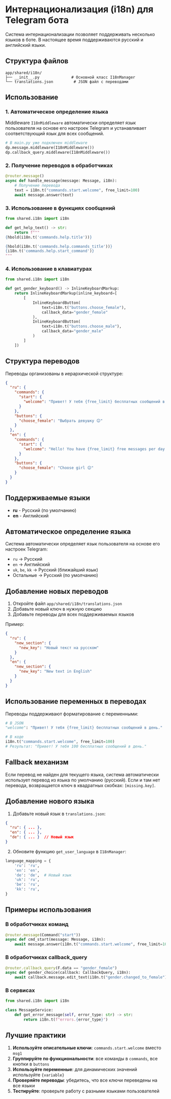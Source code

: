 # Интернационализация (i18n) для Telegram бота

Система интернационализации позволяет поддерживать несколько языков в боте. В настоящее время поддерживаются русский и английский языки.

## Структура файлов

```
app/shared/i18n/
├── __init__.py              # Основной класс I18nManager
└── translations.json         # JSON файл с переводами
```

## Использование

### 1. Автоматическое определение языка

Middleware `I18nMiddleware` автоматически определяет язык пользователя на основе его настроек Telegram и устанавливает соответствующий язык для всех сообщений.

```python
# В main.py уже подключен middleware
dp.message.middleware(I18nMiddleware())
dp.callback_query.middleware(I18nMiddleware())
```

### 2. Получение переводов в обработчиках

```python
@router.message()
async def handle_message(message: Message, i18n):
    # Получение перевода
    text = i18n.t("commands.start.welcome", free_limit=100)
    await message.answer(text)
```

### 3. Использование в функциях сообщений

```python
from shared.i18n import i18n

def get_help_text() -> str:
    return f"""
{hbold(i18n.t('commands.help.title'))}

{hbold(i18n.t('commands.help.commands_title'))}
{i18n.t('commands.help.start_command')}
"""
```

### 4. Использование в клавиатурах

```python
from shared.i18n import i18n

def get_gender_keyboard() -> InlineKeyboardMarkup:
    return InlineKeyboardMarkup(inline_keyboard=[
        [
            InlineKeyboardButton(
                text=i18n.t("buttons.choose_female"), 
                callback_data="gender_female"
            ),
            InlineKeyboardButton(
                text=i18n.t("buttons.choose_male"), 
                callback_data="gender_male"
            )
        ]
    ])
```

## Структура переводов

Переводы организованы в иерархической структуре:

```json
{
  "ru": {
    "commands": {
      "start": {
        "welcome": "Привет! У тебя {free_limit} бесплатных сообщений в день."
      }
    },
    "buttons": {
      "choose_female": "Выбрать девушку 😊"
    }
  },
  "en": {
    "commands": {
      "start": {
        "welcome": "Hello! You have {free_limit} free messages per day."
      }
    },
    "buttons": {
      "choose_female": "Choose girl 😊"
    }
  }
}
```

## Поддерживаемые языки

- **ru** - Русский (по умолчанию)
- **en** - Английский

## Автоматическое определение языка

Система автоматически определяет язык пользователя на основе его настроек Telegram:

- `ru` → Русский
- `en` → Английский  
- `uk`, `be`, `kk` → Русский (ближайший язык)
- Остальные → Русский (по умолчанию)

## Добавление новых переводов

1. Откройте файл `app/shared/i18n/translations.json`
2. Добавьте новый ключ в нужную секцию
3. Добавьте переводы для всех поддерживаемых языков

Пример:
```json
{
  "ru": {
    "new_section": {
      "new_key": "Новый текст на русском"
    }
  },
  "en": {
    "new_section": {
      "new_key": "New text in English"
    }
  }
}
```

## Использование переменных в переводах

Переводы поддерживают форматирование с переменными:

```python
# В JSON
"welcome": "Привет! У тебя {free_limit} бесплатных сообщений в день."

# В коде
i18n.t("commands.start.welcome", free_limit=100)
# Результат: "Привет! У тебя 100 бесплатных сообщений в день."
```

## Fallback механизм

Если перевод не найден для текущего языка, система автоматически использует перевод из языка по умолчанию (русский). Если и там нет перевода, возвращается ключ в квадратных скобках: `[missing.key]`.

## Добавление нового языка

1. Добавьте новый язык в `translations.json`:
```json
{
  "ru": { ... },
  "en": { ... },
  "de": { ... }  // Новый язык
}
```

2. Обновите функцию `get_user_language` в `I18nManager`:
```python
language_mapping = {
    'ru': 'ru',
    'en': 'en',
    'de': 'de',  # Новый язык
    'uk': 'ru',
    'be': 'ru',
    'kk': 'ru',
}
```

## Примеры использования

### В обработчиках команд
```python
@router.message(Command("start"))
async def cmd_start(message: Message, i18n):
    await message.answer(i18n.t("commands.start.welcome", free_limit=100))
```

### В обработчиках callback_query
```python
@router.callback_query(F.data == "gender_female")
async def gender_choice(callback: CallbackQuery, i18n):
    await callback.message.edit_text(i18n.t("gender.changed_to_female"))
```

### В сервисах
```python
from shared.i18n import i18n

class MessageService:
    def get_error_message(self, error_type: str) -> str:
        return i18n.t(f"errors.{error_type}")
```

## Лучшие практики

1. **Используйте описательные ключи**: `commands.start.welcome` вместо `msg1`
2. **Группируйте по функциональности**: все команды в `commands`, все кнопки в `buttons`
3. **Используйте переменные**: для динамических значений используйте `{variable}`
4. **Проверяйте переводы**: убедитесь, что все ключи переведены на все языки
5. **Тестируйте**: проверьте работу с разными языками пользователей

